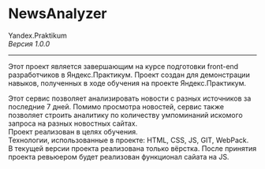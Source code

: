 # NewsAnalyzer
Yandex.Praktikum   
*Версия 1.0.0*    
____
Этот проект является завершающим на курсе подготовки front-end разработчиков в Яндекс.Практикум. Проект создан для демонстрации навыков, полученных в ходе обучения на проекте Яндекс.Практикум.    

Этот сервис позволяет анализировать новости с разных источников за последние 7 дней. Помимо просмотра новостей, сервис также позволяет строить аналитику по количеству умпоминаний искомого запроса на разных новостных сайтах.        
Проект реализован в целях обучения.    
Технологии, использованные в проекте: HTML, CSS, JS, GIT, WebPack.   
В текущей версии проекта реализована только вёрстка. После принятия проекта ревьюером будет реализован функционал сайата на JS.
